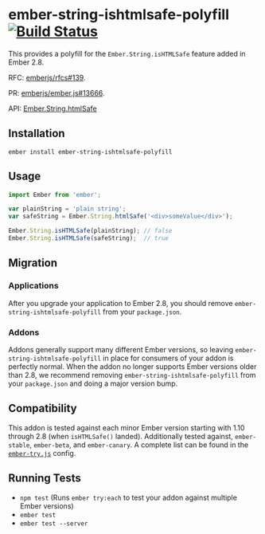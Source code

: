 # ember-string-ishtmlsafe-polyfill [![Build Status](https://travis-ci.org/workmanw/ember-string-ishtmlsafe-polyfill.svg?branch=master)](https://travis-ci.org/workmanw/ember-string-ishtmlsafe-polyfill)

This provides a polyfill for the `Ember.String.isHTMLSafe` feature added in Ember 2.8.

RFC: [emberjs/rfcs#139](https://github.com/emberjs/rfcs/pull/139).

PR: [emberjs/ember.js#13666](https://github.com/emberjs/ember.js/pull/13666).

API: [Ember.String.htmlSafe](http://emberjs.com/api/classes/Ember.String.html#method_isHTMLSafe)


## Installation

```
ember install ember-string-ishtmlsafe-polyfill
```


## Usage

```javascript
import Ember from 'ember';

var plainString = 'plain string';
var safeString = Ember.String.htmlSafe('<div>someValue</div>');

Ember.String.isHTMLSafe(plainString); // false
Ember.String.isHTMLSafe(safeString);  // true
```


## Migration

### Applications

After you upgrade your application to Ember 2.8, you should remove `ember-string-ishtmlsafe-polyfill`
from your `package.json`.

### Addons

Addons generally support many different Ember versions, so leaving `ember-string-ishtmlsafe-polyfill`
in place for consumers of your addon is perfectly normal.  When the addon no longer supports
Ember versions older than 2.8, we recommend removing `ember-string-ishtmlsafe-polyfill` from
your `package.json` and doing a major version bump.


## Compatibility

This addon is tested against each minor Ember version starting with 1.10 through 2.8
(when `isHTMLSafe()` landed). Additionally tested against, `ember-stable`, `ember-beta`,
and `ember-canary`. A complete list can be found in the
[`ember-try.js`](https://github.com/workmanw/ember-string-ishtmlsafe-polyfill/blob/master/config/ember-try.js)
config.


## Running Tests

* `npm test` (Runs `ember try:each` to test your addon against multiple Ember versions)
* `ember test`
* `ember test --server`
